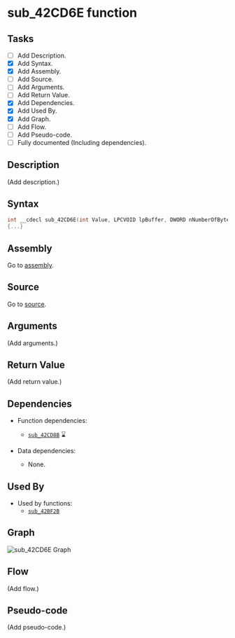 # sub_42CD6E function

## Tasks

- [ ] Add Description.
- [X] Add Syntax.
- [X] Add Assembly.
- [ ] Add Source.
- [ ] Add Arguments.
- [ ] Add Return Value.
- [X] Add Dependencies.
- [X] Add Used By.
- [X] Add Graph.
- [ ] Add Flow.
- [ ] Add Pseudo-code.
- [ ] Fully documented (Including dependencies).

## Description

(Add description.)

## Syntax

```c
int __cdecl sub_42CD6E(int Value, LPCVOID lpBuffer, DWORD nNumberOfBytesToWrite)
{...}
```

## Assembly

Go to [assembly](../asm/sub_42CD6E.asm).

## Source

Go to [source](../cc/sub_42CD6E.cc).

## Arguments

(Add arguments.)

## Return Value

(Add return value.)

## Dependencies

* Function dependencies:
  * [`sub_42CD8B`](sub_42CD8B.md) ⌛


* Data dependencies:
  * None.

## Used By

* Used by functions:
  * [`sub_42BF2B`](../md/sub_42BF2B.md)

## Graph

![sub_42CD6E Graph](../svg/sub_42CD6E.svg "sub_42CD6E Graph")

## Flow

(Add flow.)

## Pseudo-code

(Add pseudo-code.)

